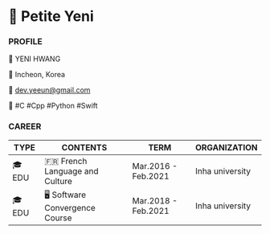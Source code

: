 # 🔰 Petite Yeni

### PROFILE

💙   YENI HWANG

📍   Incheon, Korea

💌   dev.yeeun@gmail.com

📕   #C  #Cpp  #Python  #Swift


### CAREER

TYPE | CONTENTS | TERM | ORGANIZATION
---- | ---- | ---- | ----
🎓 EDU | 🇫🇷 French Language and Culture | Mar.2016 - Feb.2021 | Inha university
🎓 EDU | 🖥 Software Convergence Course | Mar.2018 - Feb.2021 | Inha university




